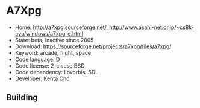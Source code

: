 # A7Xpg

- Home: http://a7xpg.sourceforge.net/, http://www.asahi-net.or.jp/~cs8k-cyu/windows/a7xpg_e.html
- State: beta, inactive since 2005
- Download: https://sourceforge.net/projects/a7xpg/files/a7xpg/
- Keyword: arcade, flight, space
- Code language: D
- Code license: 2-clause BSD
- Code dependency: libvorbis, SDL
- Developer: Kenta Cho

## Building
